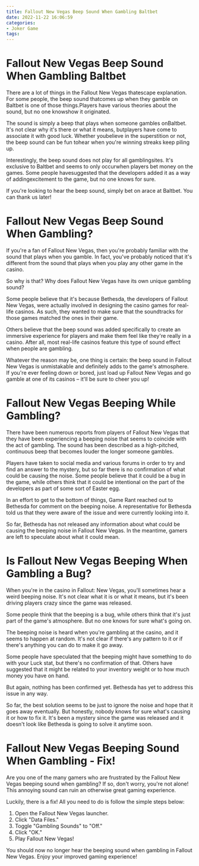 ```yaml
---
title: Fallout New Vegas Beep Sound When Gambling Baltbet
date: 2022-11-22 16:06:59
categories:
- Joker Game
tags:
---
```



#  Fallout New Vegas Beep Sound When Gambling Baltbet

There are a lot of things in the Fallout New Vegas thatescape explanation. For some people, the beep sound thatcomes up when they gamble on Baltbet is one of those things.Players have various theories about the sound, but no one knowshow it originated.

The sound is simply a beep that plays when someone gambles onBaltbet. It's not clear why it's there or what it means, butplayers have come to associate it with good luck. Whether youbelieve in the superstition or not, the beep sound can be fun tohear when you're winning streaks keep piling up.

Interestingly, the beep sound does not play for all gamblingsites. It's exclusive to Baltbet and seems to only occurwhen players bet money on the games. Some people havesuggested that the developers added it as a way of addingexcitement to the game, but no one knows for sure.

If you're looking to hear the beep sound, simply bet on arace at Baltbet. You can thank us later!

#  Fallout New Vegas Beep Sound When Gambling?

If you're a fan of Fallout New Vegas, then you're probably familiar with the sound that plays when you gamble. In fact, you've probably noticed that it's different from the sound that plays when you play any other game in the casino.

So why is that? Why does Fallout New Vegas have its own unique gambling sound?

Some people believe that it's because Bethesda, the developers of Fallout New Vegas, were actually involved in designing the casino games for real-life casinos. As such, they wanted to make sure that the soundtracks for those games matched the ones in their game.

Others believe that the beep sound was added specifically to create an immersive experience for players and make them feel like they're really in a casino. After all, most real-life casinos feature this type of sound effect when people are gambling.

Whatever the reason may be, one thing is certain: the beep sound in Fallout New Vegas is unmistakable and definitely adds to the game's atmosphere. If you're ever feeling down or bored, just load up Fallout New Vegas and go gamble at one of its casinos – it'll be sure to cheer you up!

#  Fallout New Vegas Beeping While Gambling?

There have been numerous reports from players of Fallout New Vegas that they have been experiencing a beeping noise that seems to coincide with the act of gambling. The sound has been described as a high-pitched, continuous beep that becomes louder the longer someone gambles.

Players have taken to social media and various forums in order to try and find an answer to the mystery, but so far there is no confirmation of what could be causing the noise. Some people believe that it could be a bug in the game, while others think that it could be intentional on the part of the developers as part of some sort of Easter egg.

In an effort to get to the bottom of things, Game Rant reached out to Bethesda for comment on the beeping noise. A representative for Bethesda told us that they were aware of the issue and were currently looking into it.

So far, Bethesda has not released any information about what could be causing the beeping noise in Fallout New Vegas. In the meantime, gamers are left to speculate about what it could mean.

#  Is Fallout New Vegas Beeping When Gambling a Bug?

When you're in the casino in Fallout: New Vegas, you'll sometimes hear a weird beeping noise. It's not clear what it is or what it means, but it's been driving players crazy since the game was released.

Some people think that the beeping is a bug, while others think that it's just part of the game's atmosphere. But no one knows for sure what's going on.

The beeping noise is heard when you're gambling at the casino, and it seems to happen at random. It's not clear if there's any pattern to it or if there's anything you can do to make it go away.

Some people have speculated that the beeping might have something to do with your Luck stat, but there's no confirmation of that. Others have suggested that it might be related to your inventory weight or to how much money you have on hand.

But again, nothing has been confirmed yet. Bethesda has yet to address this issue in any way.

So far, the best solution seems to be just to ignore the noise and hope that it goes away eventually. But honestly, nobody knows for sure what's causing it or how to fix it. It's been a mystery since the game was released and it doesn't look like Bethesda is going to solve it anytime soon.

#  Fallout New Vegas Beeping Sound When Gambling - Fix!

Are you one of the many gamers who are frustrated by the Fallout New Vegas beeping sound when gambling? If so, don't worry, you're not alone! This annoying sound can ruin an otherwise great gaming experience.

Luckily, there is a fix! All you need to do is follow the simple steps below:

1. Open the Fallout New Vegas launcher.
2. Click "Data Files."
3. Toggle "Gambling Sounds" to "Off."
4. Click "OK."
5. Play Fallout New Vegas!

You should now no longer hear the beeping sound when gambling in Fallout New Vegas. Enjoy your improved gaming experience!
